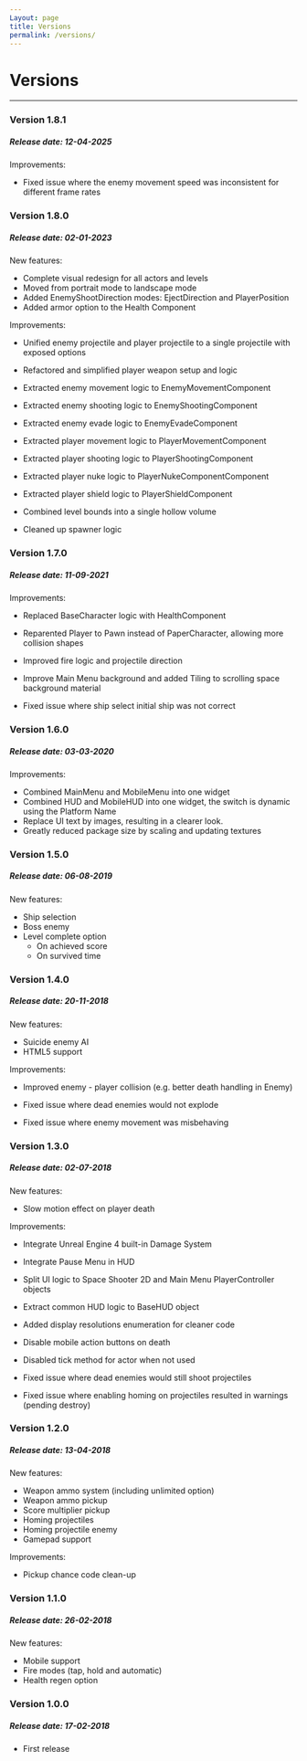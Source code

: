 ```yaml
---
Layout: page
title: Versions
permalink: /versions/
---
```


# Versions

***

### Version 1.8.1

##### Release date: 12-04-2025

Improvements:

* Fixed issue where the enemy movement speed was inconsistent for different frame rates

### Version 1.8.0

##### Release date: 02-01-2023

New features:

* Complete visual redesign for all actors and levels
* Moved from portrait mode to landscape mode
* Added EnemyShootDirection modes: EjectDirection and PlayerPosition
* Added armor option to the Health Component

Improvements:

* Unified enemy projectile and player projectile to a single projectile with exposed options
* Refactored and simplified player weapon setup and logic

* Extracted enemy movement logic to EnemyMovementComponent
* Extracted enemy shooting logic to EnemyShootingComponent
* Extracted enemy evade logic to EnemyEvadeComponent

* Extracted player movement logic to PlayerMovementComponent
* Extracted player shooting logic to PlayerShootingComponent
* Extracted player nuke logic to PlayerNukeComponentComponent
* Extracted player shield logic to PlayerShieldComponent

* Combined level bounds into a single hollow volume
* Cleaned up spawner logic

### Version 1.7.0

##### Release date: 11-09-2021

Improvements:

* Replaced BaseCharacter logic with HealthComponent
* Reparented Player to Pawn instead of PaperCharacter, allowing more collision shapes
* Improved fire logic and projectile direction
* Improve Main Menu background and added Tiling to scrolling space background material

* Fixed issue where ship select initial ship was not correct

### Version 1.6.0

##### Release date: 03-03-2020

Improvements:

* Combined MainMenu and MobileMenu into one widget
* Combined HUD and MobileHUD into one widget, the switch is dynamic using the Platform Name
* Replace UI text by images, resulting in a clearer look.
* Greatly reduced package size by scaling and updating textures

### Version 1.5.0

##### Release date: 06-08-2019

New features:

* Ship selection
* Boss enemy
* Level complete option
    * On achieved score
    * On survived time

### Version 1.4.0

##### Release date: 20-11-2018

New features:

* Suicide enemy AI
* HTML5 support

Improvements:

* Improved enemy - player collision (e.g. better death handling in Enemy)

* Fixed issue where dead enemies would not explode
* Fixed issue where enemy movement was misbehaving

### Version 1.3.0

##### Release date: 02-07-2018

New features:

* Slow motion effect on player death

Improvements:

* Integrate Unreal Engine 4 built-in Damage System
* Integrate Pause Menu in HUD
* Split UI logic to Space Shooter 2D and Main Menu PlayerController objects
* Extract common HUD logic to BaseHUD object
* Added display resolutions enumeration for cleaner code
* Disable mobile action buttons on death
* Disabled tick method for actor when not used

* Fixed issue where dead enemies would still shoot projectiles
* Fixed issue where enabling homing on projectiles resulted in warnings (pending destroy)

### Version 1.2.0

##### Release date: 13-04-2018

New features:

* Weapon ammo system (including unlimited option)
* Weapon ammo pickup
* Score multiplier pickup
* Homing projectiles
* Homing projectile enemy
* Gamepad support

Improvements:

* Pickup chance code clean-up

### Version 1.1.0

##### Release date: 26-02-2018

New features:

* Mobile support
* Fire modes (tap, hold and automatic)
* Health regen option

### Version 1.0.0

##### Release date: 17-02-2018

* First release

